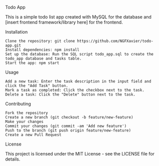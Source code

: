 Todo App

This is a simple todo list app created with MySQL for the database and [insert frontend framework/library here] for the frontend.

Installation

    Clone the repository: git clone https://github.com/NGFXavier/todo-app.git
    Install dependencies: npm install
    Set up the database: Run the SQL script todo_app.sql to create the todo_app database and tasks table.
    Start the app: npm start

Usage

    Add a new task: Enter the task description in the input field and click the "Add Task" button.
    Mark a task as completed: Click the checkbox next to the task.
    Delete a task: Click the "Delete" button next to the task.

Contributing

    Fork the repository
    Create a new branch (git checkout -b feature/new-feature)
    Make your changes
    Commit your changes (git commit -am 'Add new feature')
    Push to the branch (git push origin feature/new-feature)
    Create a new Pull Request

License

This project is licensed under the MIT License - see the LICENSE file for details.

